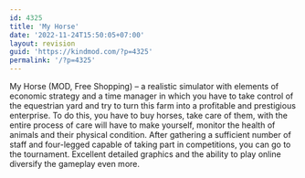 ```yaml
---
id: 4325
title: 'My Horse'
date: '2022-11-24T15:50:05+07:00'
layout: revision
guid: 'https://kindmod.com/?p=4325'
permalink: '/?p=4325'
---
```


My Horse (MOD, Free Shopping) – a realistic simulator with elements of economic strategy and a time manager in which you have to take control of the equestrian yard and try to turn this farm into a profitable and prestigious enterprise. To do this, you have to buy horses, take care of them, with the entire process of care will have to make yourself, monitor the health of animals and their physical condition. After gathering a sufficient number of staff and four-legged capable of taking part in competitions, you can go to the tournament. Excellent detailed graphics and the ability to play online diversify the gameplay even more.